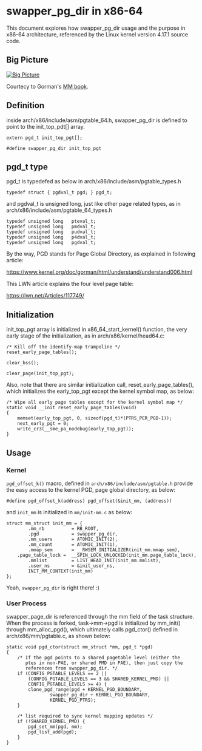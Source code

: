 swapper_pg_dir in x86-64
========================
This document explores how swapper_pg_dir usage and the purpose in x86-64
architecture, referenced by the Linux kernel version 4.17.1 source code.

Big Picture
-----------

[![Big Picture]](https://www.kernel.org/doc/gorman/html/understand/understand006.html)

Courtecy to Gorman's [MM book].

[Big Picture]: https://www.kernel.org/doc/gorman/html/understand/understand-html006.png
[MM book]: https://www.kernel.org/doc/gorman/html/understand/index.html

Definition
----------
inside arch/x86/include/asm/pgtable_64.h, swapper_pg_dir is defined
to point to the init_top_pdt[] array.

	extern pgd_t init_top_pgt[];

	#define swapper_pg_dir init_top_pgt

pgd_t type
----------
pgd_t is typedefed as below in arch/x86/include/asm/pgtable_types.h

	typedef struct { pgdval_t pgd; } pgd_t;

and pgdval_t is unsigned long, just like other page related types,
as in arch/x86/include/asm/pgtable_64_types.h

	typedef unsigned long	pteval_t;
	typedef unsigned long	pmdval_t;
	typedef unsigned long	pudval_t;
	typedef unsigned long	p4dval_t;
	typedef unsigned long	pgdval_t;

By the way, PGD stands for Page Global Directory, as explained in following
article:

https://www.kernel.org/doc/gorman/html/understand/understand006.html

This LWN article explains the four level page table:

https://lwn.net/Articles/117749/

Initialization
--------------
init_top_pgt array is initialized in x86_64_start_kernel() function,
the very early stage of the initialization, as in arch/x86/kernel/head64.c:

	/* Kill off the identify-map trampoline */
	reset_early_page_tables();

	clear_bss();

	clear_page(init_top_pgt);

Also, note that there are similar initialization call,
reset_early_page_tables(), which initializes the early_top_pgt
except the kernel symbol map, as below:

	/* Wipe all early page tables except for the kernel symbol map */
	static void __init reset_early_page_tables(void)
	{
		memset(early_top_pgt, 0, sizeof(pgd_t)*(PTRS_PER_PGD-1));
		next_early_pgt = 0;
		write_cr3(__sme_pa_nodebug(early_top_pgt));
	}

Usage
-----

### Kernel

`pgd_offset_k()` macro, defined in `arch/x86/include/asm/pgtable.h` provide
the easy access to the kernel PGD, page global directory, as below:

	#define pgd_offset_k(address) pgd_offset(&init_mm, (address))

and `init_mm` is initialized in `mm/init-mm.c` as below:

	struct mm_struct init_mm = {
	        .mm_rb          = RB_ROOT,
	        .pgd            = swapper_pg_dir,
	        .mm_users       = ATOMIC_INIT(2),
	        .mm_count       = ATOMIC_INIT(1),
	        .mmap_sem       = __RWSEM_INITIALIZER(init_mm.mmap_sem),
		.page_table_lock =  __SPIN_LOCK_UNLOCKED(init_mm.page_table_lock),
	        .mmlist         = LIST_HEAD_INIT(init_mm.mmlist),
	        .user_ns        = &init_user_ns,
	        INIT_MM_CONTEXT(init_mm)
	};

Yeah, `swapper_pg_dir` is right there! :)

### User Process

swapper_page_dir is referenced through the mm field of the task structure.
When the process is forked, task->mm->pgd is initialized by mm_init() through
mm_alloc_pgd(), which ultimately calls pgd_ctor() defined in
arch/x86/mm/pgtable.c, as shown below:

	static void pgd_ctor(struct mm_struct *mm, pgd_t *pgd)
	{
		/* If the pgd points to a shared pagetable level (either the
		   ptes in non-PAE, or shared PMD in PAE), then just copy the
		   references from swapper_pg_dir. */
		if (CONFIG_PGTABLE_LEVELS == 2 ||
		    (CONFIG_PGTABLE_LEVELS == 3 && SHARED_KERNEL_PMD) ||
		    CONFIG_PGTABLE_LEVELS >= 4) {
			clone_pgd_range(pgd + KERNEL_PGD_BOUNDARY,
					swapper_pg_dir + KERNEL_PGD_BOUNDARY,
					KERNEL_PGD_PTRS);
		}

		/* list required to sync kernel mapping updates */
		if (!SHARED_KERNEL_PMD) {
			pgd_set_mm(pgd, mm);
			pgd_list_add(pgd);
		}
	}
